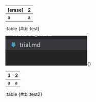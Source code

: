 

| [erase] | 2   |
| ------- | --- |
| a       | a   |

:table {#tbl:test}

![](2020-06-20-10-23-40.png){}



| 1   | 2   |
| --- | --- |
| a   | a   |

:table {#tbl:test2}
